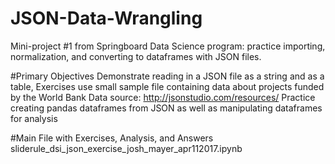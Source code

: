 # JSON-Data-Wrangling
Mini-project #1 from Springboard Data Science program: practice importing, normalization, and converting to dataframes with JSON files. 

#Primary Objectives
Demonstrate reading in a JSON file as a string and as a table,
Exercises use small sample file containing data about projects funded by the World Bank
  Data source: http://jsonstudio.com/resources/
Practice creating pandas dataframes from JSON as well as manipulating dataframes for analysis

#Main File with Exercises, Analysis, and Answers
sliderule_dsi_json_exercise_josh_mayer_apr112017.ipynb
